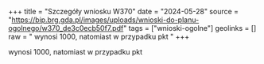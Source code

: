 +++
title = "Szczegóły wniosku W370"
date = "2024-05-28"
source = "https://bip.brg.gda.pl/images/uploads/wnioski-do-planu-ogolnego/w370_de3c0ecb50f7.pdf"
tags = ["wnioski-ogolne"]
geolinks = []
raw = " wynosi 1000, natomiast w przypadku pkt "
+++

 wynosi 1000, natomiast w przypadku pkt 


